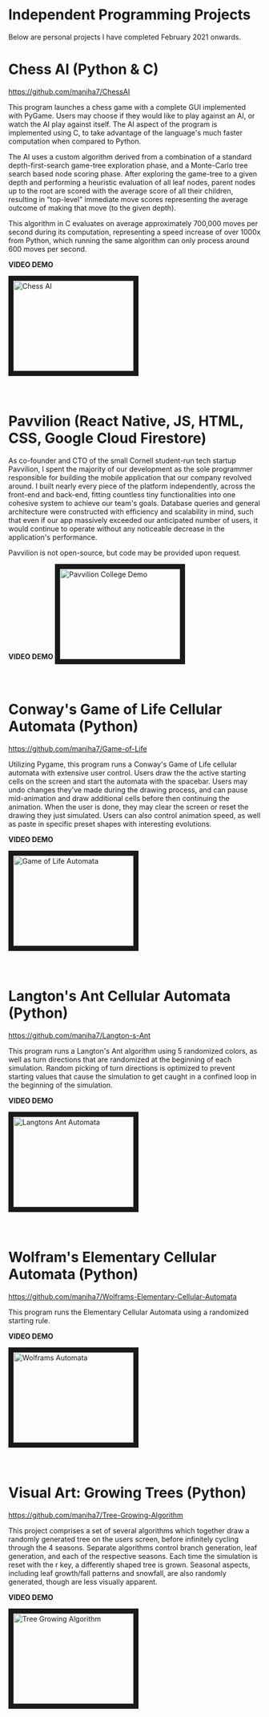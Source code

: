 # Independent Programming Projects
Below are personal projects I have completed February 2021 onwards.

# Chess AI (Python & C)
<https://github.com/maniha7/ChessAI>

This program launches a chess game with a complete GUI implemented with PyGame. Users may choose if they would like to play against an AI, or watch the AI play against itself. The AI aspect of the program is implemented using C, to take advantage of the language's much faster computation when compared to Python. 

The AI uses a custom algorithm derived from a combination of a standard depth-first-search game-tree exploration phase, and a Monte-Carlo tree search based node scoring phase. After exploring the game-tree to a given depth and performing a heuristic evaluation of all leaf nodes, parent nodes up to the root are scored with the average score of all their children, resulting in "top-level" immediate move scores representing the average outcome of making that move (to the given depth).

This algorithm in C evaluates on average approximately 700,000 moves per second during its computation, representing a speed increase of over 1000x from Python, which running the same algorithm can only process around 600 moves per second.

**VIDEO DEMO**

<a href="https://www.youtube.com/watch?v=eJibH-Cjmc8
" target="_blank"><img src="http://img.youtube.com/vi/eJibH-Cjmc8/0.jpg" 
alt="Chess AI" width="240" height="180" border="10" /></a>
<br>
<br>
<br>
# Pavvilion (React Native, JS, HTML, CSS, Google Cloud Firestore)
As co-founder and CTO of the small Cornell student-run tech startup Pavvilion, I spent the majority of our development as the sole programmer responsible for building the mobile application that our company revolved around. I built nearly every piece of the platform independently, across the front-end and back-end, fitting countless tiny functionalities into one cohesive system to achieve our team's goals. Database queries and general architecture were constructed with efficiency and scalability in mind, such that even if our app massively exceeded our anticipated number of users, it would continue to operate without any noticeable decrease in the application's performance.

Pavvilion is not open-source, but code may be provided upon request.

**VIDEO DEMO**
<a href="https://www.youtube.com/watch?v=4sI9UVPREe8
" target="_blank"><img src="http://img.youtube.com/vi/4sI9UVPREe8/0.jpg" 
alt="Pavvilion College Demo" width="240" height="180" border="10" /></a>
<br>
<br>
<br>
# Conway's Game of Life Cellular Automata (Python)
<https://github.com/maniha7/Game-of-Life>

Utilizing Pygame, this program runs a Conway's Game of Life cellular automata with extensive user control. Users draw the the active starting cells on the screen and start the automata with the spacebar. Users may undo changes they've made during the drawing process, and can pause mid-animation and draw additional cells before then continuing the animation. When the user is done, they may clear the screen or reset the drawing they just simulated. Users can also control animation speed, as well as paste in specific preset shapes with interesting evolutions.


**VIDEO DEMO**

<a href="http://www.youtube.com/watch?feature=player_embedded&v=ajelLPL6CUA
" target="_blank"><img src="http://img.youtube.com/vi/ajelLPL6CUA/0.jpg" 
alt="Game of Life Automata" width="240" height="180" border="10" /></a>
<br>
<br>
<br>
# Langton's Ant Cellular Automata (Python)
<https://github.com/maniha7/Langton-s-Ant>

This program runs a Langton's Ant algorithm using 5 randomized colors, as well as turn directions that are randomized at the beginning of each simulation.  Random picking of turn directions is optimized to prevent starting values that cause the simulation to get caught in a confined loop in the beginning of the simulation.


**VIDEO DEMO**

<a href="http://www.youtube.com/watch?feature=player_embedded&v=OglhjBUFO00
" target="_blank"><img src="http://img.youtube.com/vi/OglhjBUFO00/0.jpg" 
alt="Langtons Ant Automata" width="240" height="180" border="10" /></a>
<br>
<br>
<br>
# Wolfram's Elementary Cellular Automata (Python)
<https://github.com/maniha7/Wolframs-Elementary-Cellular-Automata>

This program runs the Elementary Cellular Automata using a randomized starting rule.

**VIDEO DEMO**

<a href="http://www.youtube.com/watch?feature=player_embedded&v=PHBKFyh4U20
" target="_blank"><img src="http://img.youtube.com/vi/PHBKFyh4U20/0.jpg" 
alt="Wolframs Automata" width="240" height="180" border="10" /></a>
<br>
<br>
<br>
# Visual Art: Growing Trees (Python)
<https://github.com/maniha7/Tree-Growing-Algorithm>

This project comprises a set of several algorithms which together draw a randomly generated tree on the users screen, before infinitely cycling through the 4 seasons. Separate algorithms control branch generation, leaf generation, and each of the respective seasons. Each time the simulation is reset with the r key, a differently shaped tree is grown. Seasonal aspects, including leaf growth/fall patterns and snowfall, are also randomly generated, though are less visually apparent.

**VIDEO DEMO**

<a href="http://www.youtube.com/watch?feature=player_embedded&v=EyXyJo-bQBQ
" target="_blank"><img src="http://img.youtube.com/vi/EyXyJo-bQBQ/0.jpg" 
alt="Tree Growing Algorithm" width="240" height="180" border="10" /></a>
